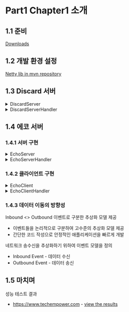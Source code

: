 
# Part1 Chapter1 소개

## 1.1  준비

[Downloads](https://netty.io/downloads.html)

## 1.2 개발 환경 설정

[Netty lib in mvn repository](https://mvnrepository.com/search?q=netty)


## 1.3 Discard 서버

<details>
<summary>DiscardServer</summary>

```java
package com.github.nettybook.ch1;

import io.netty.bootstrap.ServerBootstrap;
import io.netty.channel.ChannelFuture;
import io.netty.channel.ChannelInitializer;
import io.netty.channel.ChannelPipeline;
import io.netty.channel.EventLoopGroup;
import io.netty.channel.nio.NioEventLoopGroup;
import io.netty.channel.socket.SocketChannel;
import io.netty.channel.socket.nio.NioServerSocketChannel;

public class DiscardServer {
    public static void main(String[] args) throws Exception {
        EventLoopGroup bossGroup = new NioEventLoopGroup(1);
        EventLoopGroup workerGroup = new NioEventLoopGroup();
        try {
            ServerBootstrap b = new ServerBootstrap();
            b.group(bossGroup, workerGroup)
             .channel(NioServerSocketChannel.class)
             .childHandler(new ChannelInitializer<SocketChannel>() {
                @Override
                public void initChannel(SocketChannel ch) {
                    ChannelPipeline p = ch.pipeline();
                    p.addLast(new DiscardServerHandler()); // 접속된 클라이언트로부터 수신된 데이터를 처리할 핸들러 지정
                }
           });

            ChannelFuture f = b.bind(8888).sync(); // bind 메서드로 접속할 포트 지정

            f.channel().closeFuture().sync();
        }
        finally {
            workerGroup.shutdownGracefully();
            bossGroup.shutdownGracefully();
        }
    }
}
```

<a href="https://github.com/krisjey/netty.book.kor/blob/master/example/src/java/com/github/nettybook/ch1/DiscardServer.java">Refer</a>

</details>

<details>
<summary>DiscardServerHandler</summary>

```java
package com.github.nettybook.ch1;

import io.netty.channel.ChannelHandlerContext;
import io.netty.channel.SimpleChannelInboundHandler;

/**
 * Handles a server-side channel.
 */
public class DiscardServerHandler extends SimpleChannelInboundHandler<Object> {
    @Override
    public void channelRead0(ChannelHandlerContext ctx, Object msg) throws Exception { // 클라이언트 데이터 전송시 해당 메서드 실행
        // 아무것도 하지 않음.
    }

    @Override
    public void exceptionCaught(ChannelHandlerContext ctx, Throwable cause) { // Exception 핸들링
        cause.printStackTrace();
        ctx.close();
    }
}
```

[Explain about channelRead0](https://github.com/netty/netty/wiki/New-and-noteworthy-in-5.0)

<a href="https://github.com/krisjey/netty.book.kor/blob/master/example/src/java/com/github/nettybook/ch1/DiscardServerHandler.java">Refer</a>

</details>

## 1.4 에코 서버

### 1.4.1 서버 구현

<details>
<summary>EchoServer</summary>

```java
package com.github.nettybook.ch1;

import io.netty.bootstrap.ServerBootstrap;
import io.netty.channel.ChannelFuture;
import io.netty.channel.ChannelInitializer;
import io.netty.channel.ChannelPipeline;
import io.netty.channel.EventLoopGroup;
import io.netty.channel.nio.NioEventLoopGroup;
import io.netty.channel.socket.SocketChannel;
import io.netty.channel.socket.nio.NioServerSocketChannel;

public class EchoServer {
    public static void main(String[] args) throws Exception {
        EventLoopGroup bossGroup = new NioEventLoopGroup(1);
        EventLoopGroup workerGroup = new NioEventLoopGroup();
        try {
            ServerBootstrap b = new ServerBootstrap();
            b.group(bossGroup, workerGroup)
             .channel(NioServerSocketChannel.class)
             .childHandler(new ChannelInitializer<SocketChannel>() {
                @Override
                public void initChannel(SocketChannel ch) {
                    ChannelPipeline p = ch.pipeline();
                    p.addLast(new EchoServerHandler()); // 핸들러에서 수신한 데이터 반환
                }
            });

            ChannelFuture f = b.bind(8888).sync();

            f.channel().closeFuture().sync();
        }
        finally {
            workerGroup.shutdownGracefully();
            bossGroup.shutdownGracefully();
        }
    }
}
```

<a href="https://github.com/krisjey/netty.book.kor/blob/master/example/src/java/com/github/nettybook/ch1/EchoServer.java">Refer</a>

</details>

<details>
<summary>EchoServerHandler</summary>

```java
package com.github.nettybook.ch1;

import java.nio.charset.Charset;

import io.netty.buffer.ByteBuf;
import io.netty.channel.ChannelHandlerContext;
import io.netty.channel.ChannelInboundHandlerAdapter;

/**
 * Handles a server-side channel.
 */
public class EchoServerHandler extends ChannelInboundHandlerAdapter {
    @Override
    public void channelRead(ChannelHandlerContext ctx, Object msg) { // 수신 이벤트 처리 메서드, 데이터 수신시 네티가 자동 호출
        String readMessage = ((ByteBuf) msg).toString(Charset.defaultCharset()); // 바이트 버퍼 객체로 부터 문자열 읽음

        StringBuilder builder = new StringBuilder();
        builder.append("수신한 문자열 [");
        builder.append(readMessage);
        builder.append("]");

        System.out.println(builder.toString());

        ctx.write(msg); // ChannelHandlerContext 인터페이스, 채널 파이프라인에 대한 이벤트를 처리
    }

    @Override
    public void channelReadComplete(ChannelHandlerContext ctx) { // channelRead 이벤트 처리 완료 후 자동으로 수행되는 이벤트 메서드
        ctx.flush(); // 채널 파이프라인에 저장된 버퍼를 전송하는 flush 메서드 호출
    }

    @Override
    public void exceptionCaught(ChannelHandlerContext ctx, Throwable cause) {
        // Close the connection when an exception is raised.
        cause.printStackTrace();
        ctx.close();
    }
}
```

상속 구조  
ChannelInboundHandlerAdapter <- SimpleChannelInboundHandler

두 클래스 모두 기본 제공 클래스 수신한 데이터를 처리하는 이벤트 제공  
SimpleChannelInboundHandler 는 데이터 수신되었을때 호출되는 channelRead 이벤트에 대한 처리가 이미 구현되어 있다  

<a href="https://github.com/krisjey/netty.book.kor/blob/master/example/src/java/com/github/nettybook/ch1/EchoServerHandler.java">Refer</a>

</details>

### 1.4.2 클라이언트 구현

<details>
<summary>EchoClient</summary>

```java
package com.github.nettybook.ch1;

import io.netty.bootstrap.Bootstrap;
import io.netty.channel.ChannelFuture;
import io.netty.channel.ChannelInitializer;
import io.netty.channel.ChannelPipeline;
import io.netty.channel.EventLoopGroup;
import io.netty.channel.nio.NioEventLoopGroup;
import io.netty.channel.socket.SocketChannel;
import io.netty.channel.socket.nio.NioSocketChannel;

/**
 * Sends one message when a connection is open and echoes back any received
 * data to the server.  Simply put, the echo client initiates the ping-pong
 * traffic between the echo client and server by sending the first message to
 * the server.
 */
public final class EchoClient {
    public static void main(String[] args) throws Exception {
        EventLoopGroup group = new NioEventLoopGroup();

        try {
            Bootstrap b = new Bootstrap();
            b.group(group) // 서버에 연결된 채널 하나만 존재 따라서 이벤트 루프 그룹이 하나다
             .channel(NioSocketChannel.class) // 클라이언트 어플리케이션이 생성하는 채널의 종류를 설정, 소켓 채널은 NIO로 동작
             .handler(new ChannelInitializer<SocketChannel>() { // 채널 파이프라인의 설정에 일반 소켓 채널 클래스인 SocketChannel 설정
                 @Override
                 public void initChannel(SocketChannel ch) throws Exception {
                     ChannelPipeline p = ch.pipeline();
                     p.addLast(new EchoClientHandler());
                 }
             });

            ChannelFuture f = b.connect("localhost", 8888).sync(); // 비동기 입출력 메서드 connect 호출
            // ChannelFuture 객체를 통해서 비동기 메서드의 처리 결과를 확인

            f.channel().closeFuture().sync(); // sync 메서드는 ChannelFuture 객체의 요청이 완료될 때까지 대기
            // 즉 connect 메서드의 처리가 완료될 때까지 대기
        }
        finally {
            group.shutdownGracefully();
        }
    }
}
```

<a href="https://github.com/krisjey/netty.book.kor/blob/master/example/src/java/com/github/nettybook/ch1/EchoClient.java">Refer</a>

</details>

<details>
<summary>EchoClientHandler</summary>

```java
package com.github.nettybook.ch1;

import java.nio.charset.Charset;

import io.netty.buffer.ByteBuf;
import io.netty.buffer.Unpooled;
import io.netty.channel.ChannelHandlerContext;
import io.netty.channel.ChannelInboundHandlerAdapter;

/**
 * Handler implementation for the echo client. It initiates the ping-pong
 * traffic between the echo client and server by sending the first message to
 * the server.
 */
public class EchoClientHandler extends ChannelInboundHandlerAdapter {
    @Override
    public void channelActive(ChannelHandlerContext ctx) { // 소켓 채널이 최초 활성화되었을 때 실행
        String sendMessage = "Hello netty";

        ByteBuf messageBuffer = Unpooled.buffer();
        messageBuffer.writeBytes(sendMessage.getBytes());

        StringBuilder builder = new StringBuilder();
        builder.append("전송한 문자열 [");
        builder.append(sendMessage);
        builder.append("]");

        System.out.println(builder.toString());
        ctx.writeAndFlush(messageBuffer); // writeAndFlush 내부적으로 데이터 기록과 전송 두가지 메서드를 호출
        // 1. 채널에 데이터를 기록 write 2. 채널에 기록된 데이터를 서버로 전송 flush
    }

    @Override
    public void channelRead(ChannelHandlerContext ctx, Object msg) {
        String readMessage = ((ByteBuf) msg).toString(Charset.defaultCharset());

        StringBuilder builder = new StringBuilder();
        builder.append("수신한 문자열 [");
        builder.append(readMessage);
        builder.append("]");

        System.out.println(builder.toString());
    }

    @Override
    public void channelReadComplete(ChannelHandlerContext ctx) {
        ctx.close(); // 수신된 데이터를 모두 읽은 후 서버와 연결된 채널 종료
    }

    @Override
    public void exceptionCaught(ChannelHandlerContext ctx, Throwable cause) {
        cause.printStackTrace();
        ctx.close();
    }
}
```

<a href="https://github.com/krisjey/netty.book.kor/blob/master/example/src/java/com/github/nettybook/ch1/EchoClientHandler.java">Refer</a>

</details>

### 1.4.3 데이터 이동의 방향성

Inbound <> Outbound 이벤트로 구분한 추상화 모델 제공  

- 이벤트들을 논리적으로 구분하여 고수준의 추상화 모델 제공
- 간단한 코드 작성으로 안정적인 애플리케이션을 빠르게 개발

네트워크 송수신을 추상화하기 위하여 이벤트 모델을 정의

- Inbound Event - 데이터 수신
- Outbound Event - 데이터 송신

## 1.5 마치며

성능 테스트 결과

- https://www.techempower.com - [view the results](https://www.techempower.com/benchmarks)

